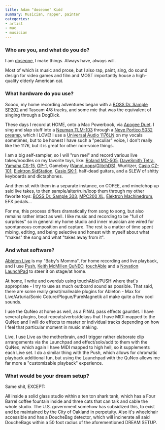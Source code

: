 ```yaml
---
title: Adam "doseone" Kidd
summary: Musician, rapper, painter
categories:
- artist
- mac
- musician
---
```


### Who are you, and what do you do?

I am [doseone](http://doseonesite.tumblr.com/ "Adam's Tumblr site."), I make things. Always have, always will.

Most of which is music and prose, but I also rap, paint, sing, do sound design for video games and film and MOST importantly house a high-quality elderly American cat.

### What hardware do you use?

Soooo, my home recording adventures began with a [BOSS Dr. Sample SP202][sp-202-dr-sample] and Tascam 4/8 tracks, and some mic that was the equivalent of singing through a DogDick.

These days I record at HOME, onto a Mac Powerbook, via [Apogee Duet][duet]. I sing and slap stuff into a [Neuman TLM-103][tlm-103] through a [Neve Portico 5032 preamp][portico-5032], which I LOVE! I use a [Universal Audio 1176LN][1176ln] on my vocals sometimes, but to be honest I have such a "peculiar" voice, I don't really like the 1176, but it is great for other non-voice things.

I am a big self-sampler, so I will "run reel" and record various live takes/noodles on my favorite toys, like: [Roland MC-505][mc-505], [DaveSmith Tetra][tetra], [Yamaha CS-15][cs-15], [OP-1][op-1], Gameboy ([NanoLoops][nanoloop-one]/[GlitchDS][]), Wurlitzer, [Casio CZ-101][cz-101], [Elektron SidStation][sidstation], [Casio SK-1][sk-1], half-dead guitars, and a SLEW of shitty keyboards and dictaphones.

And then sit with them in a separate instance, on COFEE, and mine/chop up said live takes, to then sample/alter/ruin/loop them through my other favorite toys: [BOSS Dr. Sample 303][sp-303-dr-sample], [MPC200 XL][mpc200-xl], [Elektron Machinedrum][machinedrum-sps-1], EFX pedals...

For me, this process differs dramatically from song to song, but also remains rather intact as well. I like music and recording to be "full of surprises" so in general my home studio and inner musician are wired for spontaneous composition and capture. The rest is a matter of time spent mixing, editing, and being selective and honest with myself about what "makes" the song and what "takes away from it".

### And what software?

[Ableton Live][live] is my "Baby's Momma", for home recording and live playback, and I use [Push][], [Keith McMillen QuNEO][quneo], [touchAble][touchable-ios] and a [Novation LaunchPad][launchpad] to steer it on stage/at home.

At home, I write and overdub using touchAble/PUSH where that's appropriate - I try to use as much outboard sound as possible. That said, there are some really great/malleable plugins for Ableton - Max for Live/Arturia/Sonic Coture/Plogue/PureMagnetik all make quite a few cool sounds.

I use the QuNeo at home as well, as a FINAL pass effects gauntlet. I have several plugins, beat repeats/verbs/delays that I have MIDI mapped to the QuNeo and I will do effects to master or individual tracks depending on how I feel that particular moment in music making.

Live, I use Live as the motherbrain, and I trigger rather elaborate clip arrangements via the Launchpad and effect/solo/add to them with the QuNeo, which again I have MIDI mapped to high hell, so it supplements each Live set. I do a similar thing with the Push, which allows for chromatic playback additional fun, but using the Launchpad with the QuNeo allows me far more a "customizable playback" experience.

### What would be your dream setup?

Same shit, EXCEPT:

All inside a solid glass studio within a ten ton shark tank, which has a Four Barrel coffee fountain inside and three cats that can talk and cable the whole studio. The U.S. government somehow has subsidized this, to exist and be maintained by the City of Oakland in perpetuity. Also it's wheelchair accessible and has a DoucheBag detector, which will incinerate all said DoucheBags within a 50 foot radius of the aforementioned DREAM SETUP.

[1176ln]: https://www.uaudio.com/hardware/compressors/1176ln.html "An amplifier."
[cs-15]: http://www.vintagesynth.com/yamaha/cs15.php "A synthesiser."
[cz-101]: http://www.vintagesynth.com/casio/cz101.php "A small musical keyboard."
[duet]: http://www.apogeedigital.com/products/duet "An audio interface for the Mac."
[launchpad]: http://us.novationmusic.com/midi-controllers-digital-dj/launchpad "A controller for Ableton Live."
[machinedrum-sps-1]: http://www.vintagesynth.com/misc/machinedrum.php "A drum machine."
[mc-505]: https://en.wikipedia.org/wiki/Roland_MC-505 "A MIDI controller, music sequencer and drum machine."
[mpc200-xl]: https://www.youtube.com/watch?v=Nwpwlg2h2TM "A music sampler."
[nanoloop-one]: http://www.nanoloop.com/one/index.html "A synthesiser for the Game Boy."
[op-1]: https://www.teenageengineering.com/products/op-1 "A unique synthesizer."
[portico-5032]: https://rupertneve.com/products/portico-5032/ "A single channel equaliser."
[push]: https://www.ableton.com/en/push/ "Unique music-making hardware."
[quneo]: http://www.keithmcmillen.com/QuNeo/tour "A pad MIDI controller"
[sidstation]: https://en.wikipedia.org/wiki/Elektron_SidStation "A synthesiser module."
[sk-1]: https://en.wikipedia.org/wiki/Casio_SK-1 "A 32 key synthesizer."
[sp-202-dr-sample]: http://www.vintagesynth.com/roland/sp202.php "An audio sampler."
[sp-303-dr-sample]: http://www.bossus.com/gear/productdetails.php?ProductId=174 "An audio sampler."
[tetra]: http://www.davesmithinstruments.com/products/tetra/ "A synthesiser module."
[tlm-103]: http://www.neumann.com/?lang=en&id=current_microphones&cid=tlm103_description "A studio microphone."
[glitchds]: http://www.glitchds.com/ "A synthesiser for the Nintendo DS."
[live]: https://www.ableton.com/en/live/ "Musical creation software."
[touchable-ios]: http://www.touch-able.com/ "An iOS app for controlling Ableton Live."
